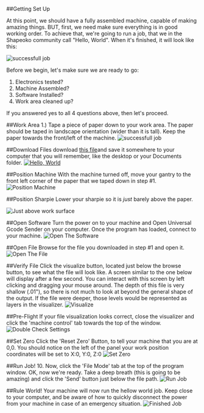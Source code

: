 ##Getting Set Up

At this point, we should have a fully assembled machine, capable of making amazing things. BUT, first, we need make sure everything is in good working order.  To achieve that, we're going to run a job, that we in the Shapeoko community call "Hello, World". When it's finished, it will look like this:

![successfull job](http://placehold.it/800x400&text=image+of+successfull+job)

Before we begin, let's make sure we are ready to go:

1. Electronics tested?
2. Machine Assembled?
3. Software Installed?
4. Work area cleaned up?


If you answered yes to all 4 questions above, then let's proceed.

##Work Area
1.) Tape a piece of paper down to your work area. The paper should be taped in landscape orientation (wider than it is tall). Keep the paper towards the front/left of the machine.
![successfull job](helloworld/paper_tape.jpg)

##Download Files
download [this file]("helloworld2.nc")and save it somewhere to your computer that you will remember, like the desktop or your Documents folder.
[![Hello, World](helloworld/file.png)]("helloworld2.nc")

##Position Machine
With the machine turned off, move your gantry to the front left corner of the paper that we taped down in step \#1.
![Position Machine](helloworld/gantry_lower_left.jpg)


##Position Sharpie
Lower your sharpie so it is <i>just</i> barely above the paper.

![Just above work surface](helloworld/sharpie_close.jpg)


##Open Software
Turn the power on to your machine and Open Universal Gcode Sender on your computer. Once the program has loaded, connect to your machine.
![Open The Software](helloworld/ugs1.png)


##Open File
Browse for the file you downloaded in step #1 and open it.
![Open The File](helloworld/ugs2.png)


##Verify File
Click the visualize button, located just below the browse button, to see what the file will look like. A screen similar to the one below will display after a few second. You can interact with this screen by left clicking and dragging your mouse around. The depth of this file is very shallow (.01"), so there is not much to look at beyond the general shape of the output. If the file were deeper, those levels would be represented as layers in the visualizer.
![Visualize](helloworld/ugs_visualize.png)


##Pre-Flight
If your file visualization looks correct, close the visualizer and click the 'machine control' tab towards the top of the window.
![Double Check Settings](helloworld/preflight.png)


##Set Zero
Click the 'Reset Zero' Button, to tell your machine that you are at 0,0. You should notice on the left of the panel your work position coordinates will be set to X:0, Y:0, Z:0
![Set Zero](helloworld/ugs4.png)


##Run Job!
10. Now, click the 'File Mode' tab at the top of the program window. OK, now we're ready. Take a deep breath (this is going to be amazing) and click the 'Send' button just below the file path.
![Run Job](helloworld/run_job.png)


##Rule World!
Your machine will now run the hellow world job. Keep close to your computer, and be aware of how to quickly disconnect the power from your machine in case of an emergency situation.
![Finished Job](http://placehold.it/800x400&text=result)